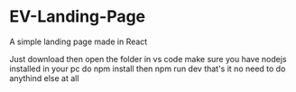 # EV-Landing-Page
A simple landing page made in React

Just download 
then open the folder in vs code
make sure you have nodejs installed in your pc
do npm install 
then npm run dev that's it no need to do anythind else at all
